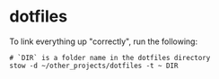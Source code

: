 # dotfiles

To link everything up "correctly", run the following:
```shell
# `DIR` is a folder name in the dotfiles directory
stow -d ~/other_projects/dotfiles -t ~ DIR
```
